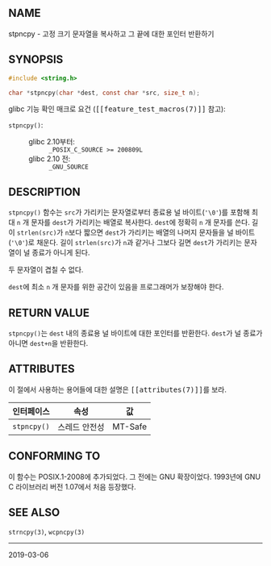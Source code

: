 ## NAME

stpncpy - 고정 크기 문자열을 복사하고 그 끝에 대한 포인터 반환하기

## SYNOPSIS

```c
#include <string.h>

char *stpncpy(char *dest, const char *src, size_t n);
```

glibc 기능 확인 매크로 요건 (<tt>[[feature_test_macros(7)]]</tt> 참고):

<dl>
<dt><code>stpncpy()</code>:</dt>
<dd>
 <dl>
 <dt>glibc 2.10부터:</dt>
 <dd><code>_POSIX_C_SOURCE >= 200809L</code></dd>
 <dt>glibc 2.10 전:</dt>
 <dd><code>_GNU_SOURCE</code></dd>
 </dl>
</dd>
</dl>

## DESCRIPTION

`stpncpy()` 함수는 `src`가 가리키는 문자열로부터 종료용 널 바이트(`'\0'`)를 포함해 최대 `n` 개 문자를 `dest`가 가리키는 배열로 복사한다. `dest`에 정확히 `n` 개 문자를 쓴다. 길이 `strlen(src)`가 `n`보다 짧으면 `dest`가 가리키는 배열의 나머지 문자들을 널 바이트(`'\0'`)로 채운다. 길이 `strlen(src)`가 `n`과 같거나 그보다 길면 `dest`가 가리키는 문자열이 널 종료가 아니게 된다.

두 문자열이 겹칠 수 없다.

`dest`에 최소 `n` 개 문자를 위한 공간이 있음을 프로그래머가 보장해야 한다.

## RETURN VALUE

`stpncpy()`는 `dest` 내의 종료용 널 바이트에 대한 포인터를 반환한다. `dest`가 널 종료가 아니면 `dest+n`을 반환한다.

## ATTRIBUTES

이 절에서 사용하는 용어들에 대한 설명은 <tt>[[attributes(7)]]</tt>를 보라.

| 인터페이스 | 속성 | 값 |
| --- | --- | --- |
| `stpncpy()` | 스레드 안전성 | MT-Safe |

## CONFORMING TO

이 함수는 POSIX.1-2008에 추가되었다. 그 전에는 GNU 확장이었다. 1993년에 GNU C 라이브러리 버전 1.07에서 처음 등장했다.

## SEE ALSO

`strncpy(3)`, `wcpncpy(3)`

----

2019-03-06
